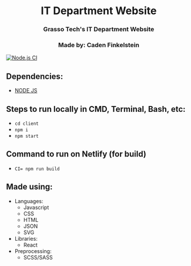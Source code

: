 <div align="left">
<h1 align="center" border="none">IT Department Website</h1>
<h3 align="center">Grasso Tech's IT Department Website</h3>
<h3 align="center">Made by: Caden Finkelstein</h3>

[![Node.js CI](https://github.com/MysticalMike60t/itdepartment/actions/workflows/node.js.yml/badge.svg)](https://github.com/MysticalMike60t/itdepartment/actions/workflows/node.js.yml)
    
<h2>Dependencies:</h2>
<ul>
    <li>
        <a href="https://nodejs.org/en/">NODE JS</a>
    </li>
</ul>
<h2>Steps to run locally in CMD, Terminal, Bash, etc:</h2>
<ul>
    <li>
        <code>cd client</code>
    </li>
    <li>
        <code>npm i</code>
    </li>
    <li>
        <code>npm start</code>
    </li>
</ul>
<h2>Command to run on Netlify (for build)</h2>
<ul>
    <li>
        <code>CI= npm run build</code>
    </li>
</ul>
<h2>Made using:</h2>
    <ul>
        <li>
            Languages:
            <ul>
                <li>Javascript</li>
                <li>CSS</li>
                <li>HTML</li>
                <li>JSON</li>
                <li>SVG</li>
            </uL>
        </li>
        <li>
            Libraries:
            <ul>
                <li>React</li>
            </ul>
        </li>
        <li>
            Preprocessing:
            <ul>
                <li>SCSS/SASS</li>
            </ul>
        </li>
    </ul>
</div>
